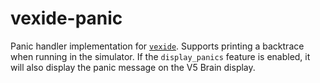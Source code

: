 # vexide-panic

Panic handler implementation for [`vexide`](https://crates.io/crates/vexide).
Supports printing a backtrace when running in the simulator.
If the `display_panics` feature is enabled, it will also display the panic message on the V5 Brain display.
